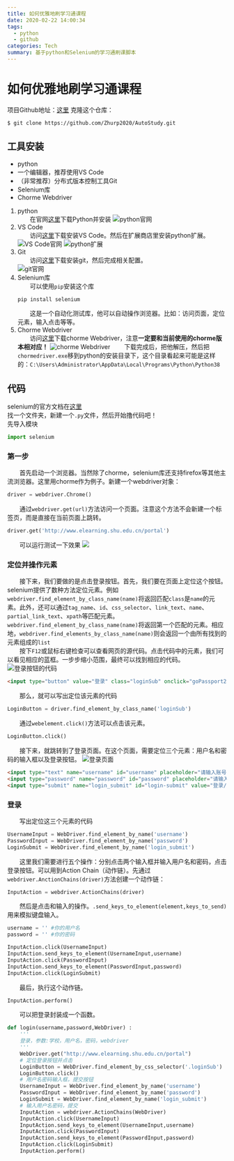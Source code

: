 ```yaml
---
title: 如何优雅地刷学习通课程
date: 2020-02-22 14:00:34
tags:
  - python
  - github
categories: Tech
summary: 基于python和Selenium的学习通刷课脚本
---
```

# 如何优雅地刷学习通课程
项目Github地址：[这里](https://github.com/Zhurp2020/AutoStudy)
克隆这个仓库：
``` bash
$ git clone https://github.com/Zhurp2020/AutoStudy.git
```
## 工具安装
+ python
+ 一个编辑器，推荐使用VS Code
+ （非常推荐）分布式版本控制工具Git
+ Selenium库
+ Chorme Webdriver
1. python   
   &emsp;&emsp;在官网[这里](https://www.python.org/)下载Python并安装
   ![python官网](/pics/pic2/1.jpg)
2. VS Code  
   &emsp;&emsp;访问[这里](https://code.visualstudio.com/)下载安装VS Code。然后在扩展商店里安装python扩展。  
   ![VS Code官网](/pics/pic0/0.jpg) 
   ![python扩展](/pics/pic2/2.jpg) 
3. Git   
   &emsp;&emsp;访问[这里](https://git-scm.com/)下载安装git，然后完成相关配置。  
![git官网](/pics/Pic0/1.jpg)
4. Selenium库  
   &emsp;&emsp;可以使用`pip`安装这个库
   ``` bash
   pip install selenium
   ```
   &emsp;&emsp;这是一个自动化测试库，他可以自动操作浏览器。比如：访问页面，定位元素，输入点击等等。
5. Chorme Webdriver  
   &emsp;&emsp;访问[这里](https://chromedriver.chromium.org/downloads)下载chorme Webdriver，注意**一定要和当前使用的chorme版本相对应！**
   ![chorme Webdriver](/pics/pic2/3.jpg)
   &emsp;&emsp;下载完成后，把他解压，然后把`chormedriver.exe`移到python的安装目录下，这个目录看起来可能是这样的：`C:\Users\Administrator\AppData\Local\Programs\Python\Python38`
## 代码
selenium的官方文档在[这里](https://www.selenium.dev/documentation/zh-cn/getting_started/)  
找一个文件夹，新建一个`.py`文件，然后开始撸代码吧！  
先导入模块  
```python
import selenium
```

### 第一步

&emsp;&emsp;首先启动一个浏览器。当然除了chorme，selenium库还支持firefox等其他主流浏览器。这里用chorme作为例子。新建一个webdriver对象：
```python
driver = webdriver.Chrome() 
```
&emsp;&emsp;通过`webdriver.get(url)`方法访问一个页面。注意这个方法不会新建一个标签页，而是直接在当前页面上跳转。
```python
driver.get('http://www.elearning.shu.edu.cn/portal')
```
&emsp;&emsp;可以运行测试一下效果
![](/pics/pic2/4.jpg)
### 定位并操作元素
&emsp;&emsp;接下来，我们要做的是点击登录按钮。首先，我们要在页面上定位这个按钮。selenium提供了数种方法定位元素。例如`webdriver.find_element_by_class_name(name)`将返回匹配`class`是`name`的元素。此外，还可以通过`tag_name`、`id`、`css_selector`、`link_text`、`name`、`partial_link_text`、`xpath`等匹配元素。`webdriver.find_element_by_class_name(name)`将返回第一个匹配的元素。相应地，`webdriver.find_elements_by_class_name(name)`则会返回一个由所有找到的元素组成的`list`  
&emsp;&emsp;按下`F12`或鼠标右键检查可以查看网页的源代码。点击代码中的元素，我们可以看见相应的蓝框。一步步缩小范围，最终可以找到相应的代码。
![登录按钮的代码](/pics/pic2/5.jpg)
```html
<input type="button" value="登录" class="loginSub" onclick="goPassport2Login();">
```
&emsp;&emsp;那么，就可以写出定位该元素的代码
```python
LoginButton = driver.find_element_by_class_name('loginSub') 
```
&emsp;&emsp;通过`webelement.click()`方法可以点击该元素。
```python
LoginButton.click()
```
&emsp;&emsp;接下来，就跳转到了登录页面。在这个页面，需要定位三个元素：用户名和密码的输入框以及登录按钮。
![登录页面](/pics/pic2/6.jpg)
```html
<input type="text" name="username" id="username" placeholder="请输入账号/Campus ID Number">
<input type="password" name="password" id="password" placeholder="请输入密码/Password">
<input type="submit" name="login_submit" id="login-submit" value="登录/Login">
```
### 登录
&emsp;&emsp;写出定位这三个元素的代码
```python
UsernameInput = WebDriver.find_element_by_name('username')
PasswordInput = WebDriver.find_element_by_name('password')
LoginSubmit = WebDriver.find_element_by_name('login_submit')
```
&emsp;&emsp;这里我们需要进行五个操作：分别点击两个输入框并输入用户名和密码，点击登录按钮。可以用到Action Chain（动作链）。先通过`webdriver.AnctionChains(driver)`方法创建一个动作链：
```python
InputAction = webdriver.ActionChains(driver)
```
&emsp;&emsp;然后是点击和输入的操作。`.send_keys_to_element(element,keys_to_send)`用来模拟键盘输入。
```python
username = '' #你的用户名
password = '' #你的密码

InputAction.click(UsernameInput)
InputAction.send_keys_to_element(UsernameInput,username)
InputAction.click(PasswordInput)
InputAction.send_keys_to_element(PasswordInput,password)
InputAction.click(LoginSubmit)
```
&emsp;&emsp;最后，执行这个动作链。
```python
InputAction.perform()
```
&emsp;&emsp;可以把登录封装成一个函数。
```python
def login(username,password,WebDriver) :
    ''' 
    登录，参数:学校，用户名，密码，webdriver
    '''
    WebDriver.get("http://www.elearning.shu.edu.cn/portal")
    # 定位登录按钮并点击
    LoginButton = WebDriver.find_element_by_css_selector('.loginSub') 
    LoginButton.click()
    # 用户名密码输入框，提交按钮
    UsernameInput = WebDriver.find_element_by_name('username')
    PasswordInput = WebDriver.find_element_by_name('password')
    LoginSubmit = WebDriver.find_element_by_name('login_submit')
    # 输入用户名密码，提交       
    InputAction = webdriver.ActionChains(WebDriver)
    InputAction.click(UsernameInput)
    InputAction.send_keys_to_element(UsernameInput,username)
    InputAction.click(PasswordInput)
    InputAction.send_keys_to_element(PasswordInput,password)
    InputAction.click(LoginSubmit)
    InputAction.perform()
```